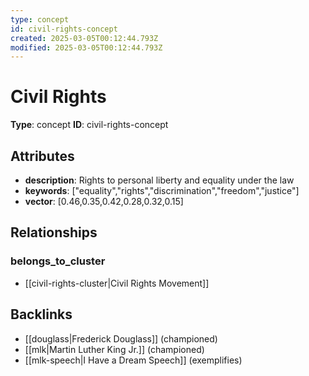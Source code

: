 ```yaml
---
type: concept
id: civil-rights-concept
created: 2025-03-05T00:12:44.793Z
modified: 2025-03-05T00:12:44.793Z
---
```


# Civil Rights

**Type**: concept
**ID**: civil-rights-concept

## Attributes

- **description**: Rights to personal liberty and equality under the law
- **keywords**: ["equality","rights","discrimination","freedom","justice"]
- **vector**: [0.46,0.35,0.42,0.28,0.32,0.15]

## Relationships

### belongs_to_cluster

- [[civil-rights-cluster|Civil Rights Movement]]

## Backlinks

- [[douglass|Frederick Douglass]] (championed)
- [[mlk|Martin Luther King Jr.]] (championed)
- [[mlk-speech|I Have a Dream Speech]] (exemplifies)

